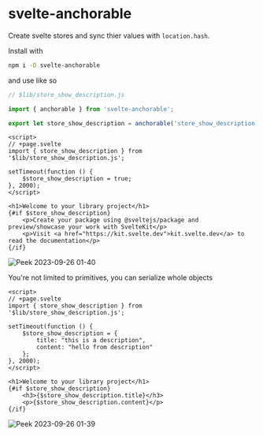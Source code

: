 # svelte-anchorable

Create svelte stores and sync thier values with `location.hash`.


Install with 
```sh
npm i -D svelte-anchorable
```

and use like so

```js
// $lib/store_show_description.js

import { anchorable } from 'svelte-anchorable';

export let store_show_description = anchorable('store_show_description', false);
```

```svelte
<script>
// +page.svelte
import { store_show_description } from '$lib/store_show_description.js';

setTimeout(function () {
    $store_show_description = true;
}, 2000);
</script>

<h1>Welcome to your library project</h1>
{#if $store_show_description}
    <p>Create your package using @sveltejs/package and preview/showcase your work with SvelteKit</p>
    <p>Visit <a href="https://kit.svelte.dev">kit.svelte.dev</a> to read the documentation</p>
{/if}
```
![Peek 2023-09-26 01-40](https://github.com/tncrazvan/svelte-anchorable/assets/6891346/a97c6d08-4724-43ac-8d1c-11d8e6940ec6)


You're not limited to primitives, you can serialize whole objects

```svelte
<script>
// +page.svelte
import { store_show_description } from '$lib/store_show_description.js';

setTimeout(function () {
    $store_show_description = {
        title: "this is a description",
        content: "hello from description"
    };
}, 2000);
</script>

<h1>Welcome to your library project</h1>
{#if $store_show_description}
    <h3>{$store_show_description.title}</h3>
    <p>{$store_show_description.content}</p>
{/if}
```
![Peek 2023-09-26 01-39](https://github.com/tncrazvan/svelte-anchorable/assets/6891346/a54ee1ae-aaec-45ad-af7f-a74312710bd3)

